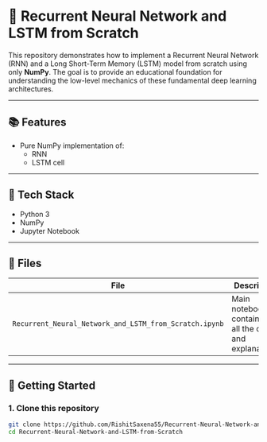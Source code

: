 # 🧠 Recurrent Neural Network and LSTM from Scratch

This repository demonstrates how to implement a Recurrent Neural Network (RNN) and a Long Short-Term Memory (LSTM) model from scratch using only **NumPy**. The goal is to provide an educational foundation for understanding the low-level mechanics of these fundamental deep learning architectures.

---

## 📚 Features

- Pure NumPy implementation of:
  - RNN
  - LSTM cell

---

## 🧰 Tech Stack

- Python 3
- NumPy
- Jupyter Notebook

---

## 📁 Files

| File | Description |
|------|-------------|
| `Recurrent_Neural_Network_and_LSTM_from_Scratch.ipynb` | Main notebook containing all the code and explanations. |

---

## 🚀 Getting Started

### 1. Clone this repository
```bash
git clone https://github.com/RishitSaxena55/Recurrent-Neural-Network-and-LSTM-from-Scratch.git
cd Recurrent-Neural-Network-and-LSTM-from-Scratch

